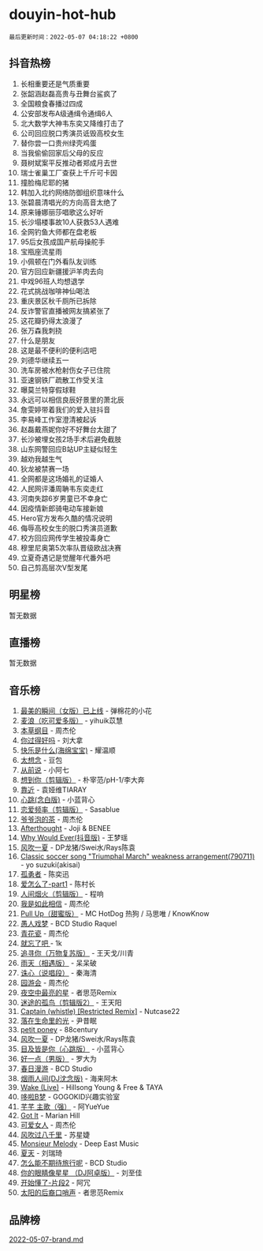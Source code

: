 # douyin-hot-hub

`最后更新时间：2022-05-07 04:18:22 +0800`

## 抖音热榜

1. 长相重要还是气质重要
1. 张韶涵赵磊高贵与丑舞台鲨疯了
1. 全国粮食春播过四成
1. 公安部发布A级通缉令通缉6人
1. 北大数学大神韦东奕又降维打击了
1. 公司回应脱口秀演员诋毁高校女生
1. 替你尝一口贵州绿壳鸡蛋
1. 当我偷偷回家后父母的反应
1. 聂树斌案平反推动者郑成月去世
1. 瑞士雀巢工厂查获上千斤可卡因
1. 撞脸梅尼耶的猪
1. 韩加入北约网络防御组织意味什么
1. 张碧晨清唱光的方向高音太绝了
1. 原来锤娜丽莎唱歌这么好听
1. 长沙塌楼事故10人获救53人遇难
1. 全网钓鱼大师都在盘老板
1. 95后女孩成国产航母操舵手
1. 宝瓶座流星雨
1. 小佩顿在门外看队友训练
1. 官方回应新疆援沪羊肉去向
1. 中戏96班人均想退学
1. 花式挑战咖啡神仙喝法
1. 重庆景区秋千厕所已拆除
1. 反诈警官直播被网友搞紧张了
1. 这花瓣扔得太浪漫了
1. 张万森我刺挠
1. 什么是朋友
1. 这是最不便利的便利店吧
1. 刘德华继续五一
1. 洗车房被水枪射伤女子已住院
1. 亚速钢铁厂疏散工作受关注
1. 曝莫兰特穿假球鞋
1. 永远可以相信良辰好景里的萧北辰
1. 詹雯婷带着我们的爱入驻抖音
1. 李易峰工作室澄清被起诉
1. 赵磊戴燕妮你好不好舞台太甜了
1. 长沙被埋女孩2场手术后避免截肢
1. 山东网警回应B站UP主疑似轻生
1. 越劝我越生气
1. 狄龙被禁赛一场
1. 全网都是这场婚礼的证婚人
1. 人民网评潘周聃韦东奕走红
1. 河南失踪6岁男童已不幸身亡
1. 因疫情新郎骑电动车接新娘
1. Hero官方发布久酷的情况说明
1. 侮辱高校女生的脱口秀演员道歉
1. 校方回应网传学生被投毒身亡
1. 穆里尼奥第5次率队晋级欧战决赛
1. 立夏奇遇记是觉醒年代番外吧
1. 自己剪高层次V型发尾

## 明星榜

暂无数据

## 直播榜

暂无数据

## 音乐榜

1. [最美的瞬间（女版）已上线](https://sf6-cdn-tos.douyinstatic.com/obj/tos-cn-ve-2774/527ce7f66142422e8d0727588b4f7c73) - 弹棉花的小花
1. [麦浪（吃可爱多版）](https://sf3-cdn-tos.douyinstatic.com/obj/tos-cn-ve-2774/fb2bf2aaa2854aaa8ec0fcfabbee4bd8) - yihuik苡慧
1. [本草纲目]() - 周杰伦
1. [你过得好吗]() - 刘大拿
1. [快乐是什么(海绵宝宝)](https://sf3-cdn-tos.douyinstatic.com/obj/tos-cn-ve-2774/c4bb2c16b7f24d34af3edcfb56be2d66) - 耀温顺
1. [太想念]() - 豆包
1. [从前说]() - 小阿七
1. [想到你（剪辑版）]() - 朴宰范/pH-1/李大奔
1. [靠近]() - 袁娅维TIARAY
1. [心跳(念白版)](https://sf3-cdn-tos.douyinstatic.com/obj/tos-cn-ve-2774/a57e8cac11fe46e8932f59ddd8a7c03e) - 小蓝背心
1. [恋爱频率（剪辑版）](https://sf3-cdn-tos.douyinstatic.com/obj/tos-cn-ve-2774/5fe5fbbb62d9433798e07a2fddb2213d) - Sasablue
1. [爷爷泡的茶]() - 周杰伦
1. [Afterthought](https://sf3-cdn-tos.douyinstatic.com/obj/tos-cn-ve-2774/5b832cdf45494148ba3c17fc04eec659) - Joji & BENEE
1. [Why Would Ever(抖音版)](https://sf3-cdn-tos.douyinstatic.com/obj/tos-cn-ve-2774/2a3916415e4a4ac2b3262d6ad0ef853c) - 王梦瑶
1. [风吹一夏](https://sf3-cdn-tos.douyinstatic.com/obj/tos-cn-ve-2774/64b5a4609eb843c29c974d39d4d5d058) - DP龙猪/Swei水/Rays陈袁
1. [Classic soccer song "Triumphal March" weakness arrangement(790711)](https://sf3-cdn-tos.douyinstatic.com/obj/tos-cn-ve-2774/7881e2ee1b664fe9ae8d0b4e47c46751) - yo suzuki(akisai)
1. [孤勇者]() - 陈奕迅
1. [爱怎么了-part1]() - 陈村长
1. [人间烟火（剪辑版）](https://sf6-cdn-tos.douyinstatic.com/obj/tos-cn-ve-2774/4cebb1e51fcc4572bebc0cee135924a2) - 程响
1. [我是如此相信]() - 周杰伦
1. [Pull Up（甜蜜版）](https://sf3-cdn-tos.douyinstatic.com/obj/tos-cn-ve-2774/64bc67246f5447c3a593a888e3948379) - MC HotDog 热狗 / 马思唯 / KnowKnow
1. [愚人戏梦](https://sf6-cdn-tos.douyinstatic.com/obj/tos-cn-ve-2774/19dbd296fbf64c28867630bd926c813e) - BCD Studio Raquel
1. [青花瓷]() - 周杰伦
1. [就忘了吧 ]() - 1k
1. [追寻你（万物复苏版）](https://sf6-cdn-tos.douyinstatic.com/obj/tos-cn-ve-2774/cfb22ccf85784f2f83bcefe9ad675822) - 王天戈/川青
1. [雨天（相遇版）]() - 呆呆破
1. [诛心（说唱段）]() - 秦海清
1. [园游会]() - 周杰伦
1. [夜空中最亮的星](https://sf6-cdn-tos.douyinstatic.com/obj/tos-cn-ve-2774/cd6eff61e2364374acb5fa54b61db9f8) - 者思范Remix
1. [迷途的孤鸟（剪辑版2）](https://sf6-cdn-tos.douyinstatic.com/obj/tos-cn-ve-2774/2e66f1fbe49240fd8c37a0e510129c89) - 王天阳
1. [Captain (whistle) [Restricted Remix]](https://sf6-cdn-tos.douyinstatic.com/obj/tos-cn-ve-2774/762266c11e97422eb5b70dbcbc04b5e9) - Nutcase22
1. [落在生命里的光](https://sf6-cdn-tos.douyinstatic.com/obj/tos-cn-ve-2774/6a3ac5299a304a0babc779305d06ec09) - 尹昔眠
1. [petit poney](https://sf3-cdn-tos.douyinstatic.com/obj/tos-cn-ve-2774/22115febaa06423fadf2d8df1cc3175e) - 88century
1. [风吹一夏](https://sf3-cdn-tos.douyinstatic.com/obj/tos-cn-ve-2774/4a925585bb8c477698f9003d867b9ca5) - DP龙猪/Swei水/Rays陈袁
1. [目及皆是你（心跳版）]() - 小蓝背心
1. [好一点（男版）]() - 罗大为
1. [春日漫游](https://sf3-cdn-tos.douyinstatic.com/obj/tos-cn-ve-2774/614f052b8f134eee85f8160524ce2f33) - BCD Studio
1. [烟雨人间(DJ沈念版)]() - 海来阿木
1. [Wake (Live)]() - Hillsong Young & Free & TAYA
1. [哆啦B梦](https://sf6-cdn-tos.douyinstatic.com/obj/tos-cn-ve-2774/11d91e597d504e8888820e5a70a9f69f) - GOGOKID兴趣实验室
1. [芊芊 主歌（强）]() - 阿YueYue
1. [Got It](https://sf3-cdn-tos.douyinstatic.com/obj/tos-cn-ve-2774/52beee96a47f4baa98c0dfd808729654) - Marian Hill
1. [可爱女人]() - 周杰伦
1. [风吹过八千里](https://sf3-cdn-tos.douyinstatic.com/obj/tos-cn-ve-2774/a1a6ff5c96de4f13890fedc3fd6d4c76) - 苏星婕
1. [Monsieur Melody]() - Deep East Music
1. [夏天]() - 刘瑞琦
1. [怎么能不期待旅行呢](https://sf6-cdn-tos.douyinstatic.com/obj/tos-cn-ve-2774/dd8251460a644a5d835576805dcbe33b) - BCD Studio
1. [你的眼睛像星星 （DJ阿卓版）]() - 刘至佳
1. [开始懂了-片段2]() - 阿冗
1. [太阳的后裔口哨声](https://sf3-cdn-tos.douyinstatic.com/obj/tos-cn-ve-2774/4ae3abb5980e4e9792d273644a46d7ec) - 者思范Remix

## 品牌榜

[2022-05-07-brand.md](2022-05-07-brand.md)
